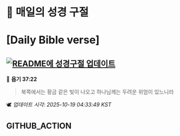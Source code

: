# 🙏 매일의 성경 구절
# [Daily Bible verse]
## [![README에 성경구절 업데이트](https://github.com/DONGSUKA/first_test/actions/workflows/update-readme-bible.yml/badge.svg)](https://github.com/DONGSUKA/first_test/actions/workflows/update-readme-bible.yml)
<!-- START_BIBLE_VERSE -->
📖 **욥기 37:22**
> 북쪽에서는 황금 같은 빛이 나오고 하나님께는 두려운 위엄이 있느니라

🕊️ _업데이트 시각: 2025-10-19 04:33:49 KST_
  <!-- END_BIBLE_VERSE -->
## GITHUB_ACTION
